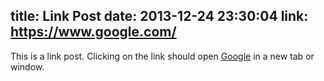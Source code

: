 title: Link Post
date: 2013-12-24 23:30:04
link: https://www.google.com/
---

This is a link post. Clicking on the link should open [Google](https://www.google.com/) in a new tab or window.